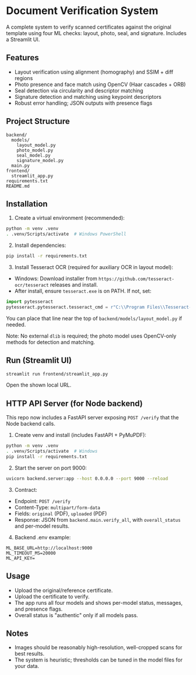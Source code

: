 Document Verification System
============================

A complete system to verify scanned certificates against the original template using four ML checks: layout, photo, seal, and signature. Includes a Streamlit UI.

Features
--------
- Layout verification using alignment (homography) and SSIM + diff regions
- Photo presence and face match using OpenCV (Haar cascades + ORB)
- Seal detection via circularity and descriptor matching
- Signature detection and matching using keypoint descriptors
- Robust error handling; JSON outputs with presence flags

Project Structure
-----------------
```
backend/
  models/
    layout_model.py
    photo_model.py
    seal_model.py
    signature_model.py
  main.py
frontend/
  streamlit_app.py
requirements.txt
README.md
```

Installation
------------
1. Create a virtual environment (recommended):
```bash
python -m venv .venv
. .venv/Scripts/activate  # Windows PowerShell
```

2. Install dependencies:
```bash
pip install -r requirements.txt
```

3. Install Tesseract OCR (required for auxiliary OCR in layout model):
- Windows: Download installer from `https://github.com/tesseract-ocr/tesseract` releases and install.
- After install, ensure `tesseract.exe` is on PATH. If not, set:
```python
import pytesseract
pytesseract.pytesseract.tesseract_cmd = r"C:\\Program Files\\Tesseract-OCR\\tesseract.exe"
```
You can place that line near the top of `backend/models/layout_model.py` if needed.

Note: No external `dlib` is required; the photo model uses OpenCV-only methods for detection and matching.

Run (Streamlit UI)
------------------
```bash
streamlit run frontend/streamlit_app.py
```
Open the shown local URL.

HTTP API Server (for Node backend)
----------------------------------
This repo now includes a FastAPI server exposing `POST /verify` that the Node backend calls.

1) Create venv and install (includes FastAPI + PyMuPDF):
```bash
python -m venv .venv
. .venv/Scripts/activate  # Windows
pip install -r requirements.txt
```

2) Start the server on port 9000:
```bash
uvicorn backend.server:app --host 0.0.0.0 --port 9000 --reload
```

3) Contract:
- Endpoint: `POST /verify`
- Content-Type: `multipart/form-data`
- Fields: `original` (PDF), `uploaded` (PDF)
- Response: JSON from `backend.main.verify_all`, with `overall_status` and per-model results.

4) Backend .env example:
```
ML_BASE_URL=http://localhost:9000
ML_TIMEOUT_MS=20000
ML_API_KEY=
```

Usage
-----
- Upload the original/reference certificate.
- Upload the certificate to verify.
- The app runs all four models and shows per-model status, messages, and presence flags.
- Overall status is "authentic" only if all models pass.

Notes
-----
- Images should be reasonably high-resolution, well-cropped scans for best results.
- The system is heuristic; thresholds can be tuned in the model files for your data.


